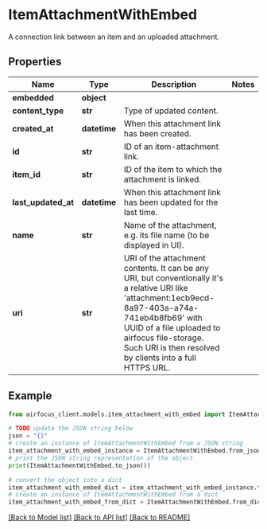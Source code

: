 # ItemAttachmentWithEmbed

A connection link between an item and an uploaded attachment.

## Properties

Name | Type | Description | Notes
------------ | ------------- | ------------- | -------------
**embedded** | **object** |  | 
**content_type** | **str** | Type of updated content. | 
**created_at** | **datetime** | When this attachment link has been created. | 
**id** | **str** | ID of an item-attachment link. | 
**item_id** | **str** | ID of the item to which the attachment is linked. | 
**last_updated_at** | **datetime** | When this attachment link has been updated for the last time. | 
**name** | **str** | Name of the attachment, e.g. its file name (to be displayed in UI). | 
**uri** | **str** | URI of the attachment contents. It can be any URI, but conventionally it&#39;s a relative URI like &#39;attachment:1ecb9ecd-8a97-403a-a74a-741eb4b8fb69&#39; with UUID of a file uploaded to airfocus file-storage. Such URI is then resolved by clients into a full HTTPS URL. | 

## Example

```python
from airfocus_client.models.item_attachment_with_embed import ItemAttachmentWithEmbed

# TODO update the JSON string below
json = "{}"
# create an instance of ItemAttachmentWithEmbed from a JSON string
item_attachment_with_embed_instance = ItemAttachmentWithEmbed.from_json(json)
# print the JSON string representation of the object
print(ItemAttachmentWithEmbed.to_json())

# convert the object into a dict
item_attachment_with_embed_dict = item_attachment_with_embed_instance.to_dict()
# create an instance of ItemAttachmentWithEmbed from a dict
item_attachment_with_embed_from_dict = ItemAttachmentWithEmbed.from_dict(item_attachment_with_embed_dict)
```
[[Back to Model list]](../README.md#documentation-for-models) [[Back to API list]](../README.md#documentation-for-api-endpoints) [[Back to README]](../README.md)


